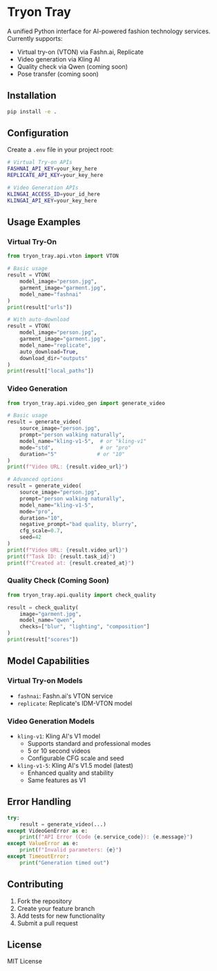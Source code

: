 # Tryon Tray

A unified Python interface for AI-powered fashion technology services. Currently supports:
- Virtual try-on (VTON) via Fashn.ai, Replicate
- Video generation via Kling AI
- Quality check via Qwen (coming soon)
- Pose transfer (coming soon)

## Installation

```bash
pip install -e .
```

## Configuration

Create a `.env` file in your project root:
```bash
# Virtual Try-on APIs
FASHNAI_API_KEY=your_key_here
REPLICATE_API_KEY=your_key_here

# Video Generation APIs
KLINGAI_ACCESS_ID=your_id_here
KLINGAI_API_KEY=your_key_here
```

## Usage Examples

### Virtual Try-On
```python
from tryon_tray.api.vton import VTON

# Basic usage
result = VTON(
    model_image="person.jpg",
    garment_image="garment.jpg",
    model_name="fashnai"
)
print(result["urls"])

# With auto-download
result = VTON(
    model_image="person.jpg",
    garment_image="garment.jpg",
    model_name="replicate",
    auto_download=True,
    download_dir="outputs"
)
print(result["local_paths"])
```

### Video Generation
```python
from tryon_tray.api.video_gen import generate_video

# Basic usage
result = generate_video(
    source_image="person.jpg",
    prompt="person walking naturally",
    model_name="kling-v1-5",  # or "kling-v1"
    mode="std",               # or "pro"
    duration="5"             # or "10"
)
print(f"Video URL: {result.video_url}")

# Advanced options
result = generate_video(
    source_image="person.jpg",
    prompt="person walking naturally",
    model_name="kling-v1-5",
    mode="pro",
    duration="10",
    negative_prompt="bad quality, blurry",
    cfg_scale=0.7,
    seed=42
)
print(f"Video URL: {result.video_url}")
print(f"Task ID: {result.task_id}")
print(f"Created at: {result.created_at}")
```

### Quality Check (Coming Soon)
```python
from tryon_tray.api.quality import check_quality

result = check_quality(
    image="garment.jpg",
    model_name="qwen",
    checks=["blur", "lighting", "composition"]
)
print(result["scores"])
```

## Model Capabilities

### Virtual Try-on Models
- `fashnai`: Fashn.ai's VTON service
- `replicate`: Replicate's IDM-VTON model

### Video Generation Models
- `kling-v1`: Kling AI's V1 model
  - Supports standard and professional modes
  - 5 or 10 second videos
  - Configurable CFG scale and seed
- `kling-v1-5`: Kling AI's V1.5 model (latest)
  - Enhanced quality and stability
  - Same features as V1

## Error Handling

```python
try:
    result = generate_video(...)
except VideoGenError as e:
    print(f"API Error (Code {e.service_code}): {e.message}")
except ValueError as e:
    print(f"Invalid parameters: {e}")
except TimeoutError:
    print("Generation timed out")
```

## Contributing

1. Fork the repository
2. Create your feature branch
3. Add tests for new functionality
4. Submit a pull request

## License

MIT License

